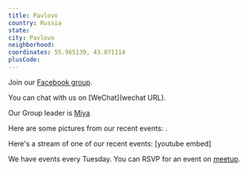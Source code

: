 ```yaml
---
title: Pavlovo
country: Russia
state: 
city: Pavlovo
neighborhood: 
coordinates: 55.965139, 43.071114
plusCode:
---
```

Join our [Facebook group](https://www.facebook.com/groups/Free.Code.Camp.Pavlovo).

You can chat with us on [WeChat](wechat URL).

Our Group leader is [Miya](freecodecamp.org/miya)

Here are some pictures from our recent events:
![]().

Here's a stream of one of our recent events:
[youtube embed]

We have events every Tuesday. You can RSVP for an event on [meetup](meetupurl).
